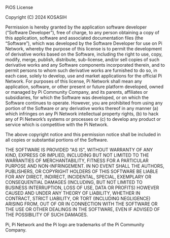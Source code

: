 PiOS License

Copyright (C) 2024 KOSASIH

Permission is hereby granted by the application software developer (“Software Developer”), free
of charge, to any person obtaining a copy of this application, software and associated 
documentation files (the “Software”), which was developed by the Software Developer for use on 
Pi Network, whereby the purpose of this license is to permit the development of derivative works 
based on the Software, including the right to use, copy, modify, merge, publish, distribute, 
sub-license, and/or sell copies of such derivative works and any Software components incorporated 
therein, and to permit persons to whom such derivative works are furnished to do so, in each case, 
solely to develop, use and market applications for the official Pi Network. For purposes of this 
license, Pi Network shall mean any application, software, or other present or future platform 
developed, owned or managed by Pi Community Company, and its parents, affiliates or subsidiaries, 
for which the Software was developed, or on which the Software continues to operate.  However, 
you are prohibited from using any portion of the Software or any derivative works thereof in any 
manner (a) which infringes on any Pi Network intellectual property rights, (b) to hack any of Pi 
Network’s systems or processes or (c) to develop any product or service which is competitive with 
the Pi Network.
 
The above copyright notice and this permission notice shall be included in all copies or 
substantial portions of the Software.

THE SOFTWARE IS PROVIDED "AS IS", WITHOUT WARRANTY OF ANY KIND, EXPRESS OR IMPLIED, 
INCLUDING BUT NOT LIMITED TO THE WARRANTIES OF MERCHANTABILITY, FITNESS FOR A PARTICULAR PURPOSE 
AND NON-INFRINGEMENT. IN NO EVENT SHALL THE AUTHORS, PUBLISHERS, OR COPYRIGHT HOLDERS OF THIS 
SOFTWARE BE LIABLE FOR ANY DIRECT, INDIRECT, INCIDENTAL, SPECIAL, EXEMPLARY OR CONSEQUENTIAL 
DAMAGES (INCLUDING, BUT NOT LIMITED TO BUSINESS INTERRUPTION, LOSS OF USE, DATA OR PROFITS) 
HOWEVER CAUSED AND UNDER ANY THEORY OF LIABILITY, WHETHER IN CONTRACT, STRICT LIABILITY, OR 
TORT (INCLUDING NEGLIGENCE) ARISING FROM, OUT OF OR IN CONNECTION WITH THE SOFTWARE OR THE USE 
OR OTHER DEALINGS IN THE SOFTWARE, EVEN IF ADVISED OF THE POSSIBILITY OF SUCH DAMAGES.

Pi, Pi Network and the Pi logo are trademarks of the Pi Community Company.
